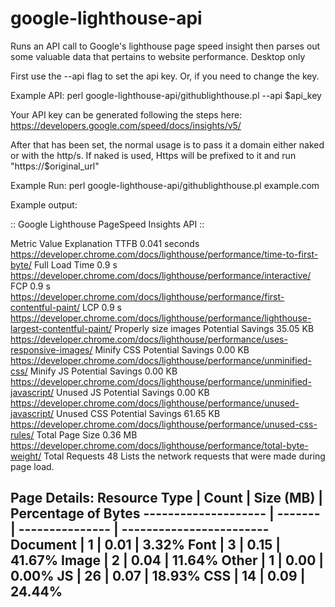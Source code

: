 # google-lighthouse-api

Runs an API call to Google's lighthouse page speed insight then parses out some valuable data that pertains to website performance. Desktop only

First use the --api flag to set the api key. Or, if you need to change the key. 

Example API:
perl google-lighthouse-api/githublighthouse.pl --api $api_key

Your API key can be generated following the steps here:
https://developers.google.com/speed/docs/insights/v5/

After that has been set, the normal usage is to pass it a domain either naked or with the http/s. 
If naked is used, Https will be prefixed to it and run "https://$original_url"

Example Run:
perl google-lighthouse-api/githublighthouse.pl example.com

Example output:

:: Google Lighthouse PageSpeed Insights API ::

Metric                Value                      Explanation
TTFB                  0.041 seconds              https://developer.chrome.com/docs/lighthouse/performance/time-to-first-byte/
Full Load Time        0.9 s                      https://developer.chrome.com/docs/lighthouse/performance/interactive/
FCP                   0.9 s                      https://developer.chrome.com/docs/lighthouse/performance/first-contentful-paint/
LCP                   0.9 s                      https://developer.chrome.com/docs/lighthouse/performance/lighthouse-largest-contentful-paint/
Properly size images  Potential Savings 35.05 KB https://developer.chrome.com/docs/lighthouse/performance/uses-responsive-images/
Minify CSS            Potential Savings 0.00 KB  https://developer.chrome.com/docs/lighthouse/performance/unminified-css/
Minify JS             Potential Savings 0.00 KB  https://developer.chrome.com/docs/lighthouse/performance/unminified-javascript/
Unused JS             Potential Savings 0.00 KB  https://developer.chrome.com/docs/lighthouse/performance/unused-javascript/
Unused CSS            Potential Savings 61.65 KB https://developer.chrome.com/docs/lighthouse/performance/unused-css-rules/
Total Page Size       0.36 MB                    https://developer.chrome.com/docs/lighthouse/performance/total-byte-weight/
Total Requests        48                         Lists the network requests that were made during page load.

Page Details:
Resource Type        |   Count |       Size (MB) | Percentage of Bytes
-------------------- | ------- | --------------- | ------------------------
Document             |       1 |            0.01 |     3.32%
Font                 |       3 |            0.15 |    41.67%
Image                |       2 |            0.04 |    11.64%
Other                |       1 |            0.00 |     0.00%
JS                   |      26 |            0.07 |    18.93%
CSS                  |      14 |            0.09 |    24.44%
---------------------------------------------------------------------------
